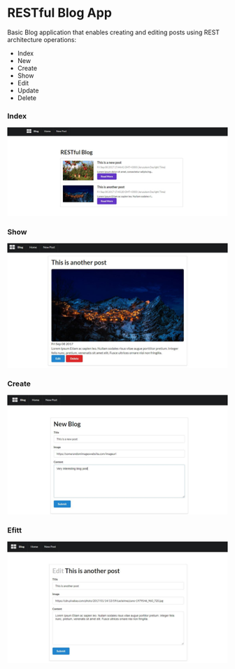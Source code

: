 # RESTful Blog App
Basic Blog application that enables creating and editing posts using REST architecture operations: 

- Index
- New
- Create
- Show
- Edit
- Update
- Delete

### Index
![Alt text](/resources/readmeImages/index.JPG "Show all posts")

### Show
![Alt text](/resources/readmeImages/show.JPG "Show post information")

### Create
![Alt text](/resources/readmeImages/create.JPG "Create new post form")

### Efitt
![Alt text](/resources/readmeImages/edit.JPG "Edit post form")